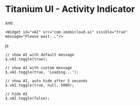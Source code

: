 # Titanium UI - Activity Indicator

xml
	
	<Widget id="vAI" src="com.imobicloud.ai" visible="true" message="Please wait..."/>
	
js
	
	// show AI with default message
	$.vAI.toggle(true);
	
	// show AI with custom message
	$.vAI.toggle(true, 'Loading...');
	
	// show AI, auto hide after 5 seconds
	$.vAI.toggle(true, null, 5000);
	
	// hide AI
	$.vAI.toggle(false);